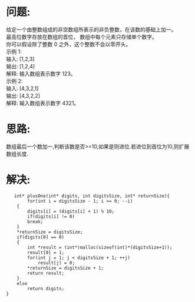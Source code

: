 问题:
=====
给定一个由整数组成的非空数组所表示的非负整数，在该数的基础上加一。<br>
最高位数字存放在数组的首位， 数组中每个元素只存储单个数字。<br>
你可以假设除了整数 0 之外，这个整数不会以零开头。<br>
示例 1:<br>
输入: [1,2,3]<br>
输出: [1,2,4]<br>
解释: 输入数组表示数字 123。<br>
示例 2:<br>
输入: [4,3,2,1]<br>
输出: [4,3,2,2]<br>
解释: 输入数组表示数字 4321。<br>

思路:
======
数组最后一个数加一,判断该数是否>=10,如果是则进位.若进位到首位为10,则扩展数组长度.

解决:
======
```
   int* plusOne(int* digits, int digitsSize, int* returnSize){
        for(int i = digitsSize - 1; i >= 0; --i)
    {
        digits[i] = (digits[i] + 1) % 10;
        if(digits[i] != 0)   
        break;
    }
    *returnSize = digitsSize;
    if(digits[0] == 0)
    {
        int *result = (int*)malloc(sizeof(int)*(digitsSize+1));
        result[0] = 1;
        for(int j = 1; j < digitsSize + 1; ++j)
            result[j] = 0;
        *returnSize = digitsSize + 1;
        return result;
    }
    else
        return digits;
}
```
